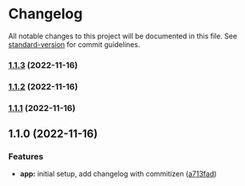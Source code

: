 # Changelog

All notable changes to this project will be documented in this file. See [standard-version](https://github.com/conventional-changelog/standard-version) for commit guidelines.

### [1.1.3](https://github.com/esaldivar/fullstackTypescriptExpressReactTemplate/compare/v1.1.2...v1.1.3) (2022-11-16)

### [1.1.2](https://github.com/esaldivar/fullstackTypescriptExpressReactTemplate/compare/v1.1.1...v1.1.2) (2022-11-16)

### [1.1.1](https://github.com/esaldivar/fullstackTypescriptExpressReactTemplate/compare/v1.1.0...v1.1.1) (2022-11-16)

## 1.1.0 (2022-11-16)


### Features

* **app:** initial setup, add changelog with commitizen ([a713fad](https://github.com/esaldivar/fullstackTypescriptExpressReactTemplate/commit/a713fadde400f31d5b1528933f8d15e2197c5261))
